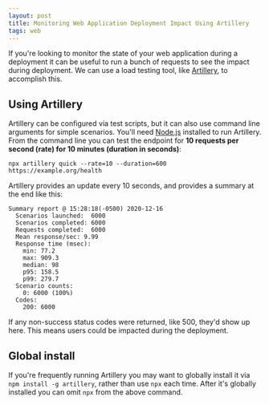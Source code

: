 ```yaml
---
layout: post
title: Monitoring Web Application Deployment Impact Using Artillery
tags: web
---
```


If you're looking to monitor the state of your web application during a deployment it can be useful to run a bunch of requests to see the impact during deployment. We can use a load testing tool, like [Artillery](https://artillery.io/), to accomplish this.

## Using Artillery

Artillery can be configured via test scripts, but it can also use command line arguments for simple scenarios. You'll need [Node.js](https://nodejs.org/) installed to run Artillery. From the command line you can test the endpoint for **10 requests per second (rate) for 10 minutes (duration in seconds)**:

`npx artillery quick --rate=10 --duration=600 https://example.org/health`

Artillery provides an update every 10 seconds, and provides a summary at the end like this:

```
Summary report @ 15:28:18(-0500) 2020-12-16
  Scenarios launched:  6000
  Scenarios completed: 6000
  Requests completed:  6000
  Mean response/sec: 9.99
  Response time (msec):
    min: 77.2
    max: 909.3
    median: 98
    p95: 158.5
    p99: 279.7
  Scenario counts:
    0: 6000 (100%)
  Codes:
    200: 6000
```

If any non-success status codes were returned, like 500, they'd show up here. This means users could be impacted during the deployment.

## Global install

If you're frequently running Artillery you may want to globally install it via `npm install -g artillery`, rather than use `npx` each time. After it's globally installed you can omit `npx` from the above command.
